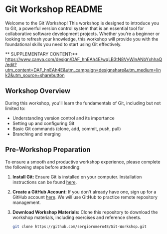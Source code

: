 # Git Workshop README

Welcome to the Git Workshop! This workshop is designed to introduce you to Git, a powerful version control system that is an essential tool for collaborative software development projects. Whether you're a beginner or looking to refresh your knowledge, this workshop will provide you with the foundational skills you need to start using Git effectively. 

** SUPPLEMENTARY CONTENT:** https://www.canva.com/design/DAF_hnEAh4E/wqLB3tN8VyWlnANbYxhhaQ/edit?utm_content=DAF_hnEAh4E&utm_campaign=designshare&utm_medium=link2&utm_source=sharebutton

## Workshop Overview

During this workshop, you'll learn the fundamentals of Git, including but not limited to:

- Understanding version control and its importance
- Setting up and configuring Git
- Basic Git commands (clone, add, commit, push, pull)
- Branching and merging

## Pre-Workshop Preparation

To ensure a smooth and productive workshop experience, please complete the following steps before attending:

1. **Install Git:** Ensure Git is installed on your computer. Installation instructions can be found [here](https://git-scm.com/book/en/v2/Getting-Started-Installing-Git).

2. **Create a GitHub Account:** If you don't already have one, sign up for a GitHub account [here](https://github.com/). We will use GitHub to practice remote repository management.

3. **Download Workshop Materials:** Clone this repository to download the workshop materials, including exercises and reference sheets.

   ```bash
   git clone https://github.com/sergioromero48/Git-Workshop.git
